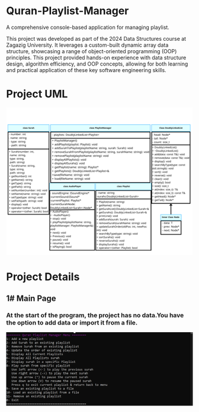 # Quran-Playlist-Manager

A comprehensive console-based application for managing playlist.

This project was developed as part of the 2024 Data Structures course at Zagazig University. It leverages a custom-built dynamic array data structure, showcasing a range of object-oriented programming (OOP) principles. This project provided hands-on experience with data structure design, algorithm efficiency, and OOP concepts, allowing for both learning and practical application of these key software engineering skills.

# Project UML

![Project UML](Images/UML.png)

# Project Details

## 1# Main Page
### At the start of the program, the project has no data.You have the option to add data or import it from a file.
![Main Page](Images/main.png)


